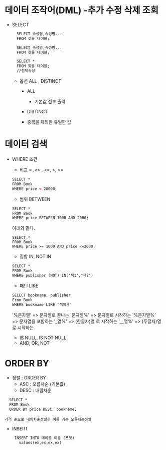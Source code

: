 # 데이터 조작어(DML) -추가 수정 삭제 조회
  - SELECT
    ~~~html
      SELECT 속성명,속성명...
      FROM 찾을 테이블;
    
    ~~~
    ~~~html
      SELECT 속성명,속성명...
      FROM 찾을 테이블;
    
    ~~~
    
    ~~~html
      SELECT *
      FROM 찾을 테이블;
      //전체속성
    ~~~
    
    - 옵션 ALL , DISTINCT 
      - ALL
        - 기본값 전부 출력
    
      - DISTINCT
       - 중복을 제외한 유일한 값

# 데이터 검색
  - WHERE 조건
    - 비교 = ,<> , <=, >, >=
     ~~~html
     SELECT *
     FROM Book
     WHERE price < 20000;
     ~~~
    
    - 범위 BETWEEN
    ~~~html
    SELECT *
    FROM Book
    WHERE price BETWEEN 1000 AND 2000;
    ~~~
    아래와 같다.
    ~~~
    SELECT *
    FROM Book
    WHERE price >= 1000 AND price <=2000;
    ~~~
    
    - 집합 IN, NOT IN
    ~~~html
    SELECT *
    FROM Book
    WHERE publisher (NOT) IN('책1',"책2")
    ~~~ 
    
    - 패턴 LIKE
    ~~~html
    SELECT bookname, publisher
    From Book
    WHERE bookname LIKE '책이름'
    ~~~
    
    '%문자열' => 문자열로 끝나는
    '문자열%' => 문자열로 시작하는
    '%문자열%' => 문자열을 포함하는
    '_열%' => (한글자)열 로 시작하는
    '__열%' => (두글자)열 로 시작하는
    
    
    
    - IS NULL, IS NOT NULL
    - AND, OR, NOT
    
 # ORDER BY
  - 정렬 : ORDER BY
    - ASC : 오름차순 (기본값)
    - DESC : 내림차순
  ~~~html
    SELECT *
    FROM Book
    ORDER BY price DESC, bookname;
  ~~~
    가격 순으로 내림차순정렬후 이름 기준 오름차순정렬

  - INSERT
     ~~~html
      INSERT INTO 테이블 이름 (포멧)
        values(ex,ex,ex,ex)
     ~~~
